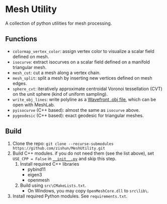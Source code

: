 # Mesh Utility

A collection of python utilities for mesh processing.


## Functions
- ```colormap_vertex_color```: assign vertex color to visualize a scalar field defined on mesh.
- ```isocurve```: extract isocurves on a scalar field defined on a manifold triangular mesh.
- ```mesh_cut```: cut a mesh along a vertex chain.
- ```mesh_split```: split a mesh by inserting new vertices defined on mesh edges.
- ```sphere_cvt```: iteratively approximate centroidal Voronoi tessellation (CVT) on the unit sphere (kind of uniform sampling).
- ```write_obj_lines```: write polyline as a [Wavefront .obj file](https://en.wikipedia.org/wiki/Wavefront_.obj_file#Line_elements), which can be open with MeshLab.
- ```pyisocurve``` (C++ based): almost the same as ```isocurve``` above.
- ```pygeodesic``` (C++ based): exact geodesic for triangular meshes.

## Build
1. Clone the repo: ```git clone --recurse-submodules https://github.com/zishun/MeshUtility.git```
2. Build C++ modules. if you do not need them (see the list above), set ```USE_CPP = False``` in [```__init__.py```](https://github.com/zishun/MeshUtility/blob/main/__init__.py#L1) and skip this step.
    1. Install required C++ libraries
        - pybind11
        - eigen3
        - openmesh
    2. Build using ```src\CMakeLists.txt```.
        - On Windows, you may copy ```OpenMeshCore.dll``` to ```src\lib\```.
3. Install required Python modules. See ```requirements.txt```.
